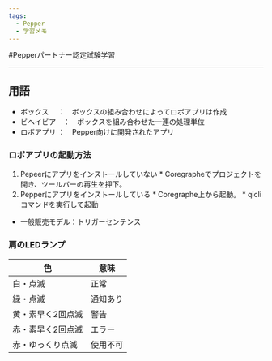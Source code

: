 ```yaml
---
tags:
  - Pepper
  - 学習メモ 
---
```


#Pepperパートナー認定試験学習
***

## 用語
  * ボックス　  ：　ボックスの組み合わせによってロボアプリは作成
  * ビヘイビア　：　ボックスを組み合わせた一連の処理単位
  * ロボアプリ  ：　Pepper向けに開発されたアプリ

### ロボアプリの起動方法
  1. Pepeerにアプリをインストールしていない
    * Coregrapheでプロジェクトを開き、ツールバーの再生を押下。
  2. Pepperにアプリをインストールしている
    * Coregraphe上から起動。
    * qicliコマンドを実行して起動
  * 一般販売モデル：トリガーセンテンス

### 肩のLEDランプ
|色|意味|
|---|---|
|白・点滅|正常|
|緑・点滅|通知あり|
|黄・素早く2回点滅|警告|
|赤・素早く2回点滅|エラー|
|赤・ゆっくり点滅|使用不可|
